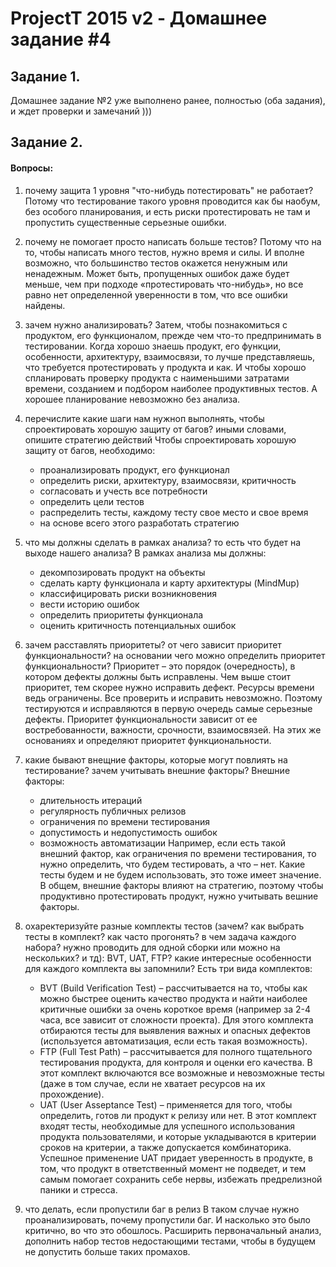 # ProjectT 2015 v2 - Домашнее задание #4
## Задание 1.
Домашнее задание №2 уже выполнено ранее, полностью (оба задания), и ждет проверки и замечаний )))

## Задание 2.
#### Вопросы:
1. почему защита 1 уровня "что-нибудь потестировать" не работает?
   Потому что тестирование такого уровня проводится как бы наобум, без особого планирования, и есть риски протестировать не там и пропустить существенные серьезные ошибки.

2. почему не помогает просто написать больше тестов?
   Потому что на то, чтобы написать много тестов, нужно время и силы. И вполне возможно, что большинство тестов окажется ненужным или ненадежным. Может быть, пропущенных ошибок даже будет меньше, чем при подходе «протестировать что-нибудь», но все равно нет определенной уверенности в том, что все ошибки найдены.

3. зачем нужно анализировать?
   Затем, чтобы познакомиться с продуктом, его функционалом, прежде чем что-то предпринимать в тестировании. Когда хорошо знаешь продукт, его функции, особенности, архитектуру, взаимосвязи, то лучше представляешь, что требуется протестировать у продукта и как. И чтобы хорошо спланировать проверку продукта с наименьшими затратами времени, созданием и подбором наиболее продуктивных тестов. А хорошее планирование невозможно без анализа.

4. перечислите какие шаги нам нужноп выполнять, чтобы спроектировать хорошую защиту от багов? иными словами, опишите стратегию действий
   Чтобы спроектировать хорошую защиту от багов, необходимо:
   - проанализировать продукт, его функционал
   - определить риски, архитектуру, взаимосвязи, критичность
   - согласовать и учесть все потребности
   - определить цели тестов
   - распределить тесты, каждому тесту свое место и свое время
   - на основе всего этого разработать стратегию

5. что мы должны сделать в рамках анализа? то есть что будет на выходе нашего анализа?
   В рамках анализа мы должны:
   - декомпозировать продукт на объекты
   - сделать карту функционала и карту архитектуры (MindMup)
   - классифицировать риски возникновения
   - вести историю ошибок
   - определить приоритеты функционала
   - оценить критичность потенциальных ошибок

6. зачем расставлять приоритеты? от чего зависит приоритет функциональности? на основании чего можно определить приоритет функциональности?
   Приоритет – это порядок (очередность), в котором дефекты должны быть исправлены. Чем выше стоит приоритет, тем скорее нужно исправить дефект. Ресурсы времени ведь ограничены. Все проверить и исправить невозможно. Поэтому тестируются и исправляются в первую очередь самые серьезные дефекты. Приоритет функциональности зависит от ее востребованности, важности, срочности, взаимосвязей. На этих же основаниях и определяют приоритет функциональности.

7. какие бывают внещние факторы, которые могут повлиять на тестирование? зачем учитывать внешние факторы?
   Внешние факторы:
   - длительность итераций
   - регулярность публичных релизов
   - ограничения по времени тестирования
   - допустимость и недопустимость ошибок
   - возможность автоматизации
   Например, если есть такой внешний фактор, как ограничения по времени тестирования, то нужно определить, что будем тестировать, а что – нет. Какие тесты будем и не будем использовать, это тоже имеет значение. В общем, внешние факторы влияют на стратегию, поэтому чтобы продуктивно протестировать продукт, нужно учитывать вешние факторы.

8. охаректеризуйте разные комплекты тестов (зачем? как выбрать тесты в комплект? как часто прогонять? в чем задача каждого набора? нужно проводить для одной сборки или можно на нескольких? и тд): BVT, UAT, FTP? какие интересные особенности для каждого комплекта вы запомнили?
   Есть три вида комплектов:
   - BVT (Build Verification Test) – рассчитывается на то, чтобы как можно быстрее оценить качество продукта и найти наиболее критичные ошибки за очень короткое время (например за 2-4 часа, все зависит от сложности проекта). Для этого комплекта отбираются тесты для выявления важных и опасных дефектов (используется автоматизация, если есть такая возможность).
   - FTP (Full Test Path) – рассчитывается для полного тщательного тестирования продукта, для контроля и оценки его качества. В этот комплект включаются все возможные и невозможные тесты (даже в том случае, если не хватает ресурсов на их прохождение).
   - UAT (User Asseptance Test) – применяется для того, чтобы определить, готов ли продукт к релизу или нет. В этот комплект входят тесты, необходимые для успешного использования продукта пользователями, и которые укладываются в критерии сроков на критерии, а также допускается комбинаторика. Успешное применение UAT придает уверенность в продукте, в том, что продукт в ответственный момент не подведет, и тем самым помогает сохранить себе нервы, избежать предрелизной паники и стресса.

9. что делать, если пропустили баг в релиз
   В таком случае нужно проанализировать, почему пропустили баг. И насколько это было критично, во что это обошлось. Расширить первоначальный анализ, дополнить набор тестов недостающими тестами, чтобы в будущем не допустить больше таких промахов.

